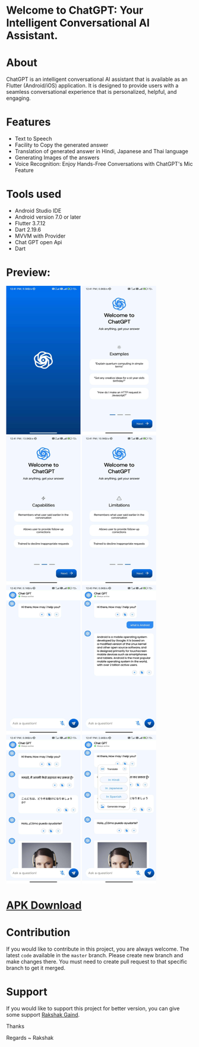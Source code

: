 # Welcome to ChatGPT: Your Intelligent Conversational AI Assistant.

# About
ChatGPT is an intelligent conversational AI assistant that is available as an Flutter (Android/iOS) application. It is designed to provide users with a seamless conversational experience that is personalized, helpful, and engaging.


# Features
- Text to Speech
- Facility to Copy the generated answer
- Translation of generated answer in Hindi, Japanese and Thai language
- Generating Images of the answers
- Voice Recognition: Enjoy Hands-Free Conversations with ChatGPT's Mic Feature


# Tools used
- Android Studio IDE
- Android version 7.0 or later
- Flutter 3.7.12
- Dart 2.19.6
- MVVM with Provider
- Chat GPT open Api
- Dart

# Preview:
<p align="left">
<img src="https://github.com/rakshakgaind/ChatGPT-Android/blob/main/preview/1683271168491.JPEG?raw=true" class="" alt="Splash Screen" width="200" height="400" />  
<img src="https://github.com/rakshakgaind/ChatGPT-Android/blob/main/preview/1683271165926.JPEG?raw=true" alt="Splash Screen" width="200" height="400" />  
<img src="https://github.com/rakshakgaind/ChatGPT-Android/blob/main/preview/1683271164796.JPEG?raw=true" alt="Splash Screen" width="200" height="400" />  
<img src="https://github.com/rakshakgaind/ChatGPT-Android/blob/main/preview/1683271163358.JPEG?raw=true" alt="Splash Screen" width="200" height="400" />
<img src="https://github.com/rakshakgaind/ChatGPT-Android/blob/main/preview/1683271160833.JPEG?raw=true" alt="Splash Screen" width="200" height="400" />
<img src="https://github.com/rakshakgaind/ChatGPT-Android/blob/main/preview/1683271158709.JPEG?raw=true" alt="Splash Screen" width="200" height="400" />
<img src="https://github.com/rakshakgaind/ChatGPT-Android/blob/main/preview/1683271156787.JPEG?raw=true" alt="Splash Screen" width="200" height="400" />  
<img src="https://github.com/rakshakgaind/ChatGPT-Android/blob/main/preview/1683271157667.JPEG?raw=true" alt="Splash Screen" width="200" height="400" /> 
</p>

# [APK Download](https://github.com/rakshakgaind/ChatGPT-Android/blob/main/app/build/outputs/apk/debug/app-debug.apk)

# Contribution

If you would like to contribute in this project, you are always welcome. The latest `code` available in the `master` branch. Please create new branch and make changes there. You must need to create pull request to that specific branch to get it merged.

# Support

If you would like to support this project for better version, you can give some support <a href="mailto:rakshakgaind02@gmail.com">Rakshak Gaind</a>.


Thanks

Regards ~ Rakshak




